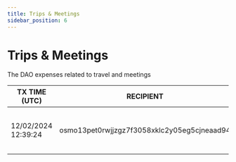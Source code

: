 ```yaml
---
title: Trips & Meetings
sidebar_position: 6
---
```


# Trips & Meetings

The DAO expenses related to travel and meetings

| TX TIME (UTC) | RECIPIENT                                 | AMOUNT | DESCRIPTION | TX DETAILS
|---------------|-------------------------------------------|--------|-------------|-----------
| 12/02/2024 12:39:24 | osmo13pet0rwjjzgz7f3058xklc2y05eg5cjneaad94 | 7,365 OSMO | London meeting: 2x flights, hotel nights, trains and sundries  | [🔎](https://www.mintscan.io/osmosis/txs/A87750B8DC5F5339471FEB3E3182FA25BCEEBC4F7A6B986837B460E73BB16D8D?height=13758124)